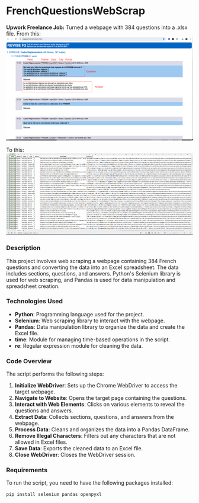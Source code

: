 # FrenchQuestionsWebScrap

**Upwork Freelance Job:** Turned a webpage with 384 questions into a .xlsx file.
From this:
![WebSite Screenshot](Screenshot.png)

To this:
![Output Sample Screenshot](OutputSample.png)

### Description

This project involves web scraping a webpage containing 384 French questions and converting the data into an Excel spreadsheet. The data includes sections, questions, and answers. Python's Selenium library is used for web scraping, and Pandas is used for data manipulation and spreadsheet creation.

### Technologies Used

- **Python**: Programming language used for the project.
- **Selenium**: Web scraping library to interact with the webpage.
- **Pandas**: Data manipulation library to organize the data and create the Excel file.
- **time**: Module for managing time-based operations in the script.
- **re**: Regular expression module for cleaning the data.

### Code Overview

The script performs the following steps:

1. **Initialize WebDriver**: Sets up the Chrome WebDriver to access the target webpage.
2. **Navigate to Website**: Opens the target page containing the questions.
3. **Interact with Web Elements**: Clicks on various elements to reveal the questions and answers.
4. **Extract Data**: Collects sections, questions, and answers from the webpage.
5. **Process Data**: Cleans and organizes the data into a Pandas DataFrame.
6. **Remove Illegal Characters**: Filters out any characters that are not allowed in Excel files.
7. **Save Data**: Exports the cleaned data to an Excel file.
8. **Close WebDriver**: Closes the WebDriver session.

### Requirements

To run the script, you need to have the following packages installed:

```bash
pip install selenium pandas openpyxl
